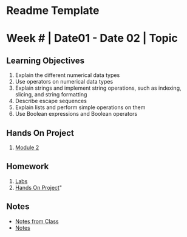 # Readme Template
# Week # | Date01 - Date 02 | Topic
## Learning Objectives
1.  Explain the different numerical data types
2.  Use operators on numerical data types
3.  Explain strings and implement string operations, such as indexing, slicing, and string formatting
4.  Describe escape sequences
5.  Explain lists and perform simple operations on them
6.  Use Boolean expressions and Boolean operators
## Hands On Project
1. [Module 2](ISYS229/Week5/HandsOn/Readme.md)
## Homework
1. [Labs](ISYS229/Week5/Labs/Readme.md)
2. [Hands On Project](ISYS229/Week5/HandsOn/Readme.md)"

## Notes
*   [Notes from Class](Notes/Week5_ClassNotes.ipynb)
*   [Notes](Notes/Week5_Notes.md)